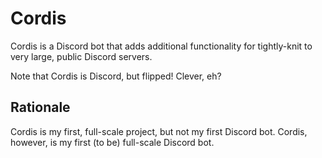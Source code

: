 # Cordis

Cordis is a Discord bot that adds additional functionality for tightly-knit to very large, public Discord servers.

Note that Cordis is Discord, but flipped! Clever, eh?

## Rationale

Cordis is my first, full-scale project, but not my first Discord bot. Cordis, however, is my first (to be) full-scale Discord bot.
